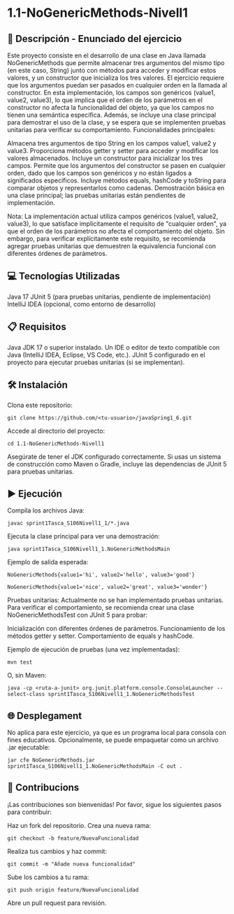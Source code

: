 # 1.1-NoGenericMethods-Nivell1
## 📄 Descripción - Enunciado del ejercicio
Este proyecto consiste en el desarrollo de una clase en Java llamada NoGenericMethods que permite almacenar tres argumentos del mismo tipo (en este caso, String) junto con métodos para acceder y modificar estos valores, y un constructor que inicializa los tres valores. El ejercicio requiere que los argumentos puedan ser pasados en cualquier orden en la llamada al constructor. En esta implementación, los campos son genéricos (value1, value2, value3), lo que implica que el orden de los parámetros en el constructor no afecta la funcionalidad del objeto, ya que los campos no tienen una semántica específica. Además, se incluye una clase principal para demostrar el uso de la clase, y se espera que se implementen pruebas unitarias para verificar su comportamiento.
Funcionalidades principales:

Almacena tres argumentos de tipo String en los campos value1, value2 y value3.
Proporciona métodos getter y setter para acceder y modificar los valores almacenados.
Incluye un constructor para inicializar los tres campos.
Permite que los argumentos del constructor se pasen en cualquier orden, dado que los campos son genéricos y no están ligados a significados específicos.
Incluye métodos equals, hashCode y toString para comparar objetos y representarlos como cadenas.
Demostración básica en una clase principal; las pruebas unitarias están pendientes de implementación.

Nota: La implementación actual utiliza campos genéricos (value1, value2, value3), lo que satisface implícitamente el requisito de "cualquier orden", ya que el orden de los parámetros no afecta el comportamiento del objeto. Sin embargo, para verificar explícitamente este requisito, se recomienda agregar pruebas unitarias que demuestren la equivalencia funcional con diferentes órdenes de parámetros.
## 💻 Tecnologías Utilizadas

Java 17
JUnit 5 (para pruebas unitarias, pendiente de implementación)
IntelliJ IDEA (opcional, como entorno de desarrollo)

## 📋 Requisitos

Java JDK 17 o superior instalado.
Un IDE o editor de texto compatible con Java (IntelliJ IDEA, Eclipse, VS Code, etc.).
JUnit 5 configurado en el proyecto para ejecutar pruebas unitarias (si se implementan).

## 🛠️ Instalación

Clona este repositorio:
```
git clone https://github.com/<tu-usuario>/javaSpring1_6.git
```
Accede al directorio del proyecto:
```
cd 1.1-NoGenericMethods-Nivell1
```
Asegúrate de tener el JDK configurado correctamente. Si usas un sistema de construcción como Maven o Gradle, incluye las dependencias de JUnit 5 para pruebas unitarias.

## ▶️ Ejecución


Compila los archivos Java:
```
javac sprint1Tasca_S106Nivell1_1/*.java
```

Ejecuta la clase principal para ver una demostración:
```
java sprint1Tasca_S106Nivell1_1.NoGenericMethodsMain
```
Ejemplo de salida esperada:
```
NoGenericMethods{value1='hi', value2='hello', value3='good'}

NoGenericMethods{value1='nice', value2='great', value3='wonder'}
```

Pruebas unitarias: Actualmente no se han implementado pruebas unitarias. Para verificar el comportamiento, se recomienda crear una clase NoGenericMethodsTest con JUnit 5 para probar:

Inicialización con diferentes órdenes de parámetros.
Funcionamiento de los métodos getter y setter.
Comportamiento de equals y hashCode.

Ejemplo de ejecución de pruebas (una vez implementadas):
```
mvn test
```
O, sin Maven:
```
java -cp <ruta-a-junit> org.junit.platform.console.ConsoleLauncher --select-class sprint1Tasca_S106Nivell1_1.NoGenericMethodsTest
```

## 🌐 Desplegament
No aplica para este ejercicio, ya que es un programa local para consola con fines educativos. Opcionalmente, se puede empaquetar como un archivo .jar ejecutable:
```
jar cfe NoGenericMethods.jar sprint1Tasca_S106Nivell1_1.NoGenericMethodsMain -C out .
```
## 🤝 Contribucions
¡Las contribuciones son bienvenidas! Por favor, sigue los siguientes pasos para contribuir:

Haz un fork del repositorio.
Crea una nueva rama:
```
git checkout -b feature/NuevaFuncionalidad
```
Realiza tus cambios y haz commit:
```
git commit -m "Añade nueva funcionalidad"
```
Sube los cambios a tu rama:
```
git push origin feature/NuevaFuncionalidad
```
Abre un pull request para revisión.